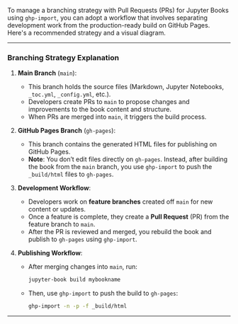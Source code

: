To manage a branching strategy with Pull Requests (PRs) for Jupyter Books using `ghp-import`, you can adopt a workflow that involves separating development work from the production-ready build on GitHub Pages. Here's a recommended strategy and a visual diagram.

---

### **Branching Strategy Explanation**

1. **Main Branch** (`main`):
   - This branch holds the source files (Markdown, Jupyter Notebooks, `_toc.yml`, `_config.yml`, etc.).
   - Developers create PRs to `main` to propose changes and improvements to the book content and structure.
   - When PRs are merged into `main`, it triggers the build process.

2. **GitHub Pages Branch** (`gh-pages`):
   - This branch contains the generated HTML files for publishing on GitHub Pages.
   - **Note**: You don’t edit files directly on `gh-pages`. Instead, after building the book from the `main` branch, you use `ghp-import` to push the `_build/html` files to `gh-pages`.

3. **Development Workflow**:
   - Developers work on **feature branches** created off `main` for new content or updates.
   - Once a feature is complete, they create a **Pull Request** (PR) from the feature branch to `main`.
   - After the PR is reviewed and merged, you rebuild the book and publish to `gh-pages` using `ghp-import`.

4. **Publishing Workflow**:
   - After merging changes into `main`, run:
     ```bash
     jupyter-book build mybookname
     ```
   - Then, use `ghp-import` to push the build to `gh-pages`:
     ```bash
     ghp-import -n -p -f _build/html
     ```

---

